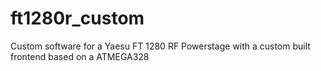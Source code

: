 # ft1280r_custom
Custom software for a Yaesu FT 1280 RF Powerstage with a custom built frontend based on a ATMEGA328
